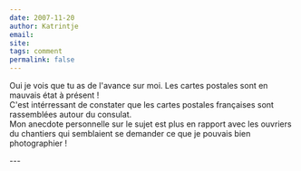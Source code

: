 ```yaml
---
date: 2007-11-20
author: Katrintje
email: 
site: 
tags: comment
permalink: false
---
```


<p>Oui je vois que tu as de l'avance sur moi. Les cartes postales sont en mauvais état à présent !<br />
C'est intérressant de constater que les cartes postales françaises sont rassemblées autour du consulat.<br />
Mon anecdote personnelle sur le sujet est plus en rapport avec les ouvriers du chantiers qui semblaient se demander ce que je pouvais bien photographier !</p>
---